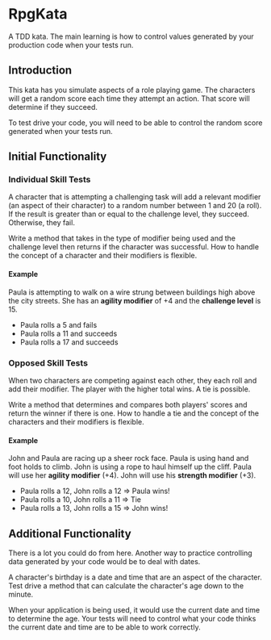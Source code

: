 # RpgKata
A TDD kata.  The main learning is how to control values generated by your production code when your tests run.

## Introduction
This kata has you simulate aspects of a role playing game.  The characters will get a random score each time they attempt an action.  That score will determine if they succeed.

To test drive your code, you will need to be able to control the random score generated when your tests run.

## Initial Functionality
### Individual Skill Tests
A character that is attempting a challenging task will add a relevant modifier (an aspect of their character) to a random number between 1 and 20 (a roll).  If the result is greater than or equal to the challenge level, they succeed.  Otherwise, they fail.

Write a method that takes in the type of modifier being used and the challenge level then returns if the character was successful.  How to handle the concept of a character and their modifiers is flexible.
#### Example
Paula is attempting to walk on a wire strung between buildings high above the city streets.  She has an **agility modifier** of +4 and the **challenge level** is 15.
- Paula rolls a 5 and fails
- Paula rolls a 11 and succeeds
- Paula rolls a 17 and succeeds

### Opposed Skill Tests
When two characters are competing against each other, they each roll and add their modifier.  The player with the higher total wins.  A tie is possible.

Write a method that determines and compares both players' scores and return the winner if there is one.  How to handle a tie and the concept of the characters and their modifiers is flexible.
#### Example
John and Paula are racing up a sheer rock face.  Paula is using hand and foot holds to climb.  John is using a rope to haul himself up the cliff.
Paula will use her **agility modifier** (+4).  John will use his **strength modifier** (+3).
- Paula rolls a 12, John rolls a 12 => Paula wins!
- Paula rolls a 10, John rolls a 11 => Tie
- Paula rolls a 13, John rolls a 15 => John wins!

## Additional Functionality
There is a lot you could do from here.  Another way to practice controlling data generated by your code would be to deal with dates.

A character's birthday is a date and time that are an aspect of the character.  Test drive a method that can calculate the character's age down to the minute.

When your application is being used, it would use the current date and time to determine the age.  Your tests will need to control what your code thinks the current date and time are to be able to work correctly.
